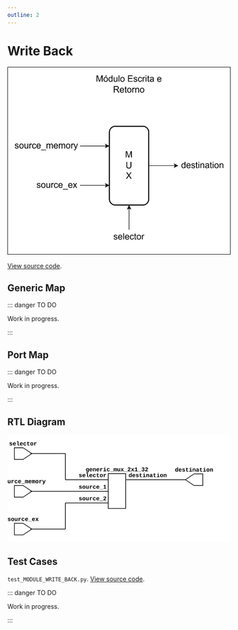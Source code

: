 ```yaml
---
outline: 2
---
```


# Write Back <Badge type="info" text="MODULE_WRITE_BACK.vhd"/>

![Write Back Module Logic Gate Diagram](../../public/images/referencia/componentes/module_write_back.drawio.svg)

[View source code](https://github.com/pfeinsper/24a-CTI-RISCV/blob/main/src/MODULE_WRITE_BACK.vhd).

## Generic Map

::: danger TO DO

Work in progress.

:::

## Port Map

::: danger TO DO

Work in progress.

:::

## RTL Diagram

![Write Back Module RTL Diagram](../../public/images/referencia/componentes/module_write_back_netlist.svg)

## Test Cases

`test_MODULE_WRITE_BACK.py`.
[View source code](https://github.com/pfeinsper/24a-CTI-RISCV/blob/main/test/test_MODULE_WRITE_BACK.py).

::: danger TO DO

Work in progress.

:::
